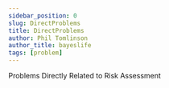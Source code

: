 ```yaml
---
sidebar_position: 0
slug: DirectProblems
title: DirectProblems
author: Phil Tomlinson
author_title: bayeslife
tags: [problem]
---
```

Problems Directly Related to Risk Assessment

